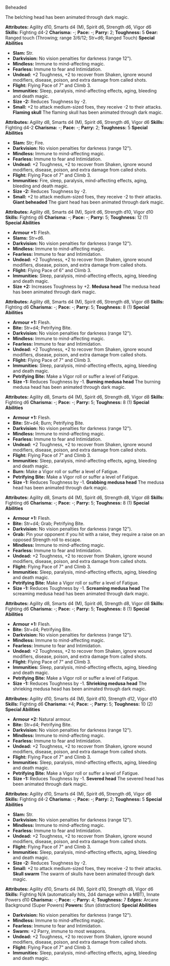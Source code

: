 Beheaded

The belching head has been animated through dark magic.

**Attributes:** Agility d10, Smarts d4 (M), Spirit d6, Strength d6,
Vigor d6
**Skills:** Fighting d4-2
**Charisma:** -; **Pace:** -; **Parry:** 2; **Toughness:** 5
**Gear:** Ranged touch (Throwing; range 3/6/12; Str+d6; Ranged Touch)
**Special Abilities**
- **Slam:** Str.
- **Darkvision:** No vision penalties for darkness (range 12").
- **Mindless:** Immune to mind-affecting magic.
- **Fearless:** Immune to fear and Intimidation.
- **Undead:** +2 Toughness, +2 to recover from Shaken, ignore wound
modifiers, disease, poison, and extra damage from called shots.
- **Flight:** Flying Pace of 7" and Climb 3.
- **Immunities:** Sleep, paralysis, mind-affecting effects, aging,
bleeding and death magic.
- **Size -2:** Reduces Toughness by -2.
- **Small:** +2 to attack medium-sized foes, they receive -2 to their
attacks.
**Flaming skull**
The flaming skull has been animated through dark magic.

**Attributes:** Agility d8, Smarts d4 (M), Spirit d6, Strength d6, Vigor
d6
**Skills:** Fighting d4-2
**Charisma:** -; **Pace:** -; **Parry:** 2; **Toughness:** 5
**Special Abilities**
- **Slam:** Str; Fire.
- **Darkvision:** No vision penalties for darkness (range 12").
- **Mindless:** Immune to mind-affecting magic.
- **Fearless:** Immune to fear and Intimidation.
- **Undead:** +2 Toughness, +2 to recover from Shaken, ignore wound
modifiers, disease, poison, and extra damage from called shots.
- **Flight:** Flying Pace of 7" and Climb 3.
- **Immunities:** Fire, sleep, paralysis, mind-affecting effects, aging,
bleeding and death magic.
- **Size -2:** Reduces Toughness by -2.
- **Small:** +2 to attack medium-sized foes, they receive -2 to their
attacks.
**Giant beheaded**
The giant head has been animated through dark magic.

**Attributes:** Agility d8, Smarts d4 (M), Spirit d6, Strength d10,
Vigor d10
**Skills:** Fighting d6
**Charisma:** -; **Pace:** -; **Parry:** 5; **Toughness:** 12 (1)
**Special Abilities**
- **Armour +1:** Flesh.
- **Slams:** Str+d6.
- **Darkvision:** No vision penalties for darkness (range 12").
- **Mindless:** Immune to mind-affecting magic.
- **Fearless:** Immune to fear and Intimidation.
- **Undead:** +2 Toughness, +2 to recover from Shaken, ignore wound
modifiers, disease, poison, and extra damage from called shots.
- **Flight:** Flying Pace of 6" and Climb 3.
- **Immunities:** Sleep, paralysis, mind-affecting effects, aging,
bleeding and death magic.
- **Size +2:** Increases Toughness by +2.
**Medusa head**
The medusa head has been animated through dark magic.

**Attributes:** Agility d8, Smarts d4 (M), Spirit d6, Strength d8, Vigor
d8
**Skills:** Fighting d6
**Charisma:** -; **Pace:** -; **Parry:** 5; **Toughness:** 8 (1)
**Special Abilities**
- **Armour +1:** Flesh.
- **Bite:** Str+d4; Petrifying Bite.
- **Darkvision:** No vision penalties for darkness (range 12").
- **Mindless:** Immune to mind-affecting magic.
- **Fearless:** Immune to fear and Intimidation.
- **Undead:** +2 Toughness, +2 to recover from Shaken, ignore wound
modifiers, disease, poison, and extra damage from called shots.
- **Flight:** Flying Pace of 7" and Climb 3.
- **Immunities:** Sleep, paralysis, mind-affecting effects, aging,
bleeding and death magic.
- **Petrifying Bite:** Make a Vigor roll or suffer a level of Fatigue.
- **Size -1:** Reduces Toughness by -1.
**Burning medusa head**
The burning medusa head has been animated through dark magic.

**Attributes:** Agility d8, Smarts d4 (M), Spirit d6, Strength d8, Vigor
d8
**Skills:** Fighting d6
**Charisma:** -; **Pace:** -; **Parry:** 5; **Toughness:** 8 (1)
**Special Abilities**
- **Armour +1:** Flesh.
- **Bite:** Str+d4; Burn; Petrifying Bite.
- **Darkvision:** No vision penalties for darkness (range 12").
- **Mindless:** Immune to mind-affecting magic.
- **Fearless:** Immune to fear and Intimidation.
- **Undead:** +2 Toughness, +2 to recover from Shaken, ignore wound
modifiers, disease, poison, and extra damage from called shots.
- **Flight:** Flying Pace of 7" and Climb 3.
- **Immunities:** Sleep, paralysis, mind-affecting effects, aging,
bleeding and death magic.
- **Burn:** Make a Vigor roll or suffer a level of Fatigue.
- **Petrifying Bite:** Make a Vigor roll or suffer a level of Fatigue.
- **Size -1:** Reduces Toughness by -1.
**Grabbing medusa head**
The medusa head has been animated through dark magic.

**Attributes:** Agility d8, Smarts d4 (M), Spirit d6, Strength d8, Vigor
d8
**Skills:** Fighting d6
**Charisma:** -; **Pace:** -; **Parry:** 5; **Toughness:** 8 (1)
**Special Abilities**
- **Armour +1:** Flesh.
- **Bite:** Str+d4; Grab; Petrifying Bite.
- **Darkvision:** No vision penalties for darkness (range 12").
- **Grab:** Pin your opponent if you hit with a raise, they require a
raise on an opposed Strength roll to escape.
- **Mindless:** Immune to mind-affecting magic.
- **Fearless:** Immune to fear and Intimidation.
- **Undead:** +2 Toughness, +2 to recover from Shaken, ignore wound
modifiers, disease, poison, and extra damage from called shots.
- **Flight:** Flying Pace of 7" and Climb 3.
- **Immunities:** Sleep, paralysis, mind-affecting effects, aging,
bleeding and death magic.
- **Petrifying Bite:** Make a Vigor roll or suffer a level of Fatigue.
- **Size -1:** Reduces Toughness by -1.
**Screaming medusa head**
The screaming medusa head has been animated through dark magic.

**Attributes:** Agility d8, Smarts d4 (M), Spirit d6, Strength d8, Vigor
d8
**Skills:** Fighting d6
**Charisma:** -; **Pace:** -; **Parry:** 5; **Toughness:** 8 (1)
**Special Abilities**
- **Armour +1:** Flesh.
- **Bite:** Str+d4; Petrifying Bite.
- **Darkvision:** No vision penalties for darkness (range 12").
- **Mindless:** Immune to mind-affecting magic.
- **Fearless:** Immune to fear and Intimidation.
- **Undead:** +2 Toughness, +2 to recover from Shaken, ignore wound
modifiers, disease, poison, and extra damage from called shots.
- **Flight:** Flying Pace of 7" and Climb 3.
- **Immunities:** Sleep, paralysis, mind-affecting effects, aging,
bleeding and death magic.
- **Petrifying Bite:** Make a Vigor roll or suffer a level of Fatigue.
- **Size -1:** Reduces Toughness by -1.
**Shrieking medusa head**
The shrieking medusa head has been animated through dark magic.

**Attributes:** Agility d10, Smarts d4 (M), Spirit d10, Strength d12,
Vigor d10
**Skills:** Fighting d6
**Charisma:** +4; **Pace:** -; **Parry:** 5; **Toughness:** 10 (2)
**Special Abilities**
- **Armour +2:** Natural armour.
- **Bite:** Str+d4; Petrifying Bite.
- **Darkvision:** No vision penalties for darkness (range 12").
- **Mindless:** Immune to mind-affecting magic.
- **Fearless:** Immune to fear and Intimidation.
- **Undead:** +2 Toughness, +2 to recover from Shaken, ignore wound
modifiers, disease, poison, and extra damage from called shots.
- **Flight:** Flying Pace of 7" and Climb 3.
- **Immunities:** Sleep, paralysis, mind-affecting effects, aging,
bleeding and death magic.
- **Petrifying Bite:** Make a Vigor roll or suffer a level of Fatigue.
- **Size -1:** Reduces Toughness by -1.
**Severed head**
The severed head has been animated through dark magic.

**Attributes:** Agility d10, Smarts d4 (M), Spirit d6, Strength d6,
Vigor d6
**Skills:** Fighting d4-2
**Charisma:** -; **Pace:** -; **Parry:** 2; **Toughness:** 5
**Special Abilities**
- **Slam:** Str.
- **Darkvision:** No vision penalties for darkness (range 12").
- **Mindless:** Immune to mind-affecting magic.
- **Fearless:** Immune to fear and Intimidation.
- **Undead:** +2 Toughness, +2 to recover from Shaken, ignore wound
modifiers, disease, poison, and extra damage from called shots.
- **Flight:** Flying Pace of 7" and Climb 3.
- **Immunities:** Sleep, paralysis, mind-affecting effects, aging,
bleeding and death magic.
- **Size -2:** Reduces Toughness by -2.
- **Small:** +2 to attack medium-sized foes, they receive -2 to their
attacks.
**Skull swarm**
The swarm of skulls have been animated through dark magic.

**Attributes:** Agility d10, Smarts d4 (M), Spirit d10, Strength d8,
Vigor d6
**Skills:** Fighting N/A (automatically hits, 2d4 damage within a MBT),
Innate Powers d10
**Charisma:** -; **Pace:** -; **Parry:** 4; **Toughness:** 7
**Edges:** Arcane Background (Super Powers)
**Powers:** Stun (distraction)
**Special Abilities**
- **Darkvision:** No vision penalties for darkness (range 12").
- **Mindless:** Immune to mind-affecting magic.
- **Fearless:** Immune to fear and Intimidation.
- **Swarm:** +2 Parry, immune to most weapons.
- **Undead:** +2 Toughness, +2 to recover from Shaken, ignore wound
modifiers, disease, poison, and extra damage from called shots.
- **Flight:** Flying Pace of 7" and Climb 3.
- **Immunities:** Sleep, paralysis, mind-affecting effects, aging,
bleeding and death magic.

